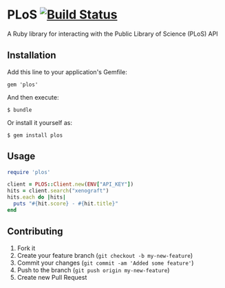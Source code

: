 # PLoS [![Build Status](https://travis-ci.org/cpetersen/plos.png?branch=master)](https://travis-ci.org/cpetersen/plos)

A Ruby library for interacting with the Public Library of Science (PLoS) API

## Installation

Add this line to your application's Gemfile:

    gem 'plos'

And then execute:

    $ bundle

Or install it yourself as:

    $ gem install plos

## Usage

```ruby
require 'plos'

client = PLOS::Client.new(ENV["API_KEY"])
hits = client.search("xenograft")
hits.each do |hits|
  puts "#{hit.score} - #{hit.title}"
end
```

## Contributing

1. Fork it
2. Create your feature branch (`git checkout -b my-new-feature`)
3. Commit your changes (`git commit -am 'Added some feature'`)
4. Push to the branch (`git push origin my-new-feature`)
5. Create new Pull Request
